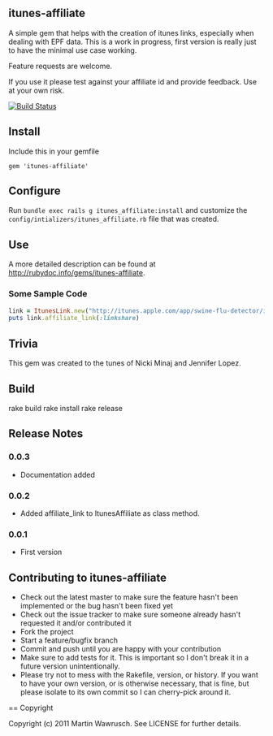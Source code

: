 ## itunes-affiliate
A simple gem that helps with the creation of itunes links, especially when dealing with EPF data. This is a work in progress, first version is really just to have the minimal use case working. 

Feature requests are welcome.

If you use it please test against your affiliate id and provide feedback. Use at your own risk.

[![Build Status](http://travis-ci.org/freshfugu/ruby-itunes-affiliate.png)](http://travis-ci.org/freshfugu/ruby-itunes-affiliate)

## Install

Include this in your gemfile
```
gem 'itunes-affiliate'
```

## Configure
Run `bundle exec rails g itunes_affiliate:install` and customize the `config/intializers/itunes_affiliate.rb` file that was created.

## Use
A more detailed description can be found at <http://rubydoc.info/gems/itunes-affiliate>.

### Some Sample Code
```ruby
link = ItunesLink.new("http://itunes.apple.com/app/swine-flu-detector/id295517288?uo=5"
puts link.affiliate_link(:linkshare)
```


## Trivia

This gem was created to the tunes of Nicki Minaj and Jennifer Lopez.

## Build

rake build
rake install
rake release
## Release Notes

### 0.0.3
* Documentation added

### 0.0.2
* Added affiliate_link to ItunesAffiliate as class method.

### 0.0.1
* First version

## Contributing to itunes-affiliate
 
* Check out the latest master to make sure the feature hasn't been implemented or the bug hasn't been fixed yet
* Check out the issue tracker to make sure someone already hasn't requested it and/or contributed it
* Fork the project
* Start a feature/bugfix branch
* Commit and push until you are happy with your contribution
* Make sure to add tests for it. This is important so I don't break it in a future version unintentionally.
* Please try not to mess with the Rakefile, version, or history. If you want to have your own version, or is otherwise necessary, that is fine, but please isolate to its own commit so I can cherry-pick around it.

== Copyright

Copyright (c) 2011 Martin Wawrusch. See LICENSE for
further details.

